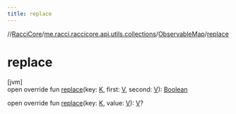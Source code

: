 ```yaml
---
title: replace
---
```

//[RacciCore](../../../index.html)/[me.racci.raccicore.api.utils.collections](../index.html)/[ObservableMap](index.html)/[replace](replace.html)



# replace



[jvm]\
open override fun [replace](replace.html)(key: [K](index.html), first: [V](index.html), second: [V](index.html)): [Boolean](https://kotlinlang.org/api/latest/jvm/stdlib/kotlin/-boolean/index.html)

open override fun [replace](replace.html)(key: [K](index.html), value: [V](index.html)): [V](index.html)?




